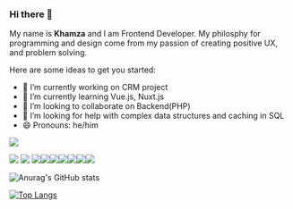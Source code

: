 ### Hi there 👋

My name is **Khamza** and I am Frontend Developer. My philosphy for programming and design come from my passion of creating positive UX, and problem solving.
 
Here are some ideas to get you started:

- 🔭 I’m currently working on CRM project
- 🌱 I’m currently learning Vue.js, Nuxt.js
- 👯 I’m looking to collaborate on Backend(PHP)
- 🤔 I’m looking for help with complex data structures and caching in SQL
- 😄 Pronouns: he/him

<img src="https://hosty.xxx/i/a851404534df3e803ce79f1eb2b8ca0ca4debe77.jpg" />

<img src="https://img.icons8.com/color/48/000000/html-5--v1.png"/>   <img src="https://img.icons8.com/color/48/000000/css3.png"/> <img src="https://img.icons8.com/color/48/000000/bootstrap.png"/><img src="https://img.icons8.com/color/48/000000/javascript--v1.png"/><img src="https://img.icons8.com/color/48/000000/react-native.png"/><img src="https://img.icons8.com/color/48/000000/vue-js.png"/><img src="https://img.icons8.com/color/48/000000/php.png"/><img src="https://img.icons8.com/color/48/000000/mysql-logo.png"/><img src="https://img.icons8.com/color/48/000000/figma--v1.png"/>

![Anurag's GitHub stats](https://github-readme-stats.vercel.app/api?username=khudayberdiyev0022&show_icons=true&theme=tokyonight)

[![Top Langs](https://github-readme-stats.vercel.app/api/top-langs/?username=anuraghazra&layout=compact)](https://github.com/khudayberdiyev0022/github-readme-stats)










